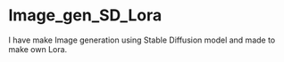 # Image_gen_SD_Lora
I have make Image generation using Stable Diffusion model and made to make own Lora.

